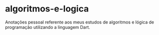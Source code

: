 # algoritmos-e-logica
Anotações pessoal referente aos meus estudos de algoritmos e lógica de programação utilizando a linguagem Dart.
